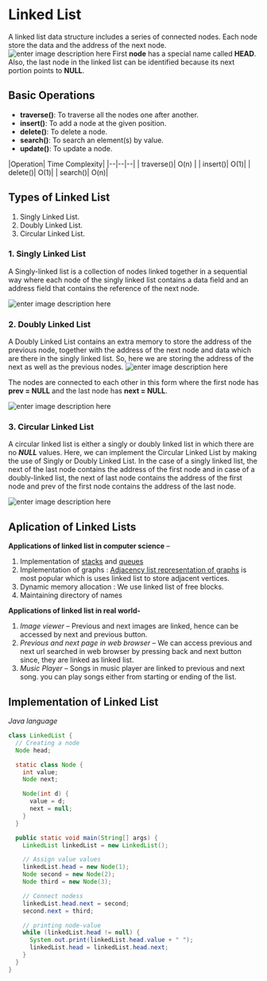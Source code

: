 # Linked List
A linked list data structure includes a series of connected nodes. Each node store the data and the address of the next node.
![enter image description here](https://cdn.programiz.com/sites/tutorial2program/files/linked-list-concept.png)
First **node** has a special name called **HEAD**. Also, the last node in the linked list can be identified because its next portion points to **NULL**.

## Basic Operations
-   **traverse()**: To traverse all the nodes one after another.
-   **insert()**: To add a node at the given position.
-   **delete()**: To delete a node.
-   **search()**: To search an element(s) by value.
-   **update()**: To update a node.

|Operation| Time Complexity|
|--|--|--|
| traverse()| O(n) |
| insert()| O(1)|
| delete()| O(1)|
| search()| O(n)|


## Types of Linked List
1.  Singly Linked List.
2.  Doubly Linked List.
3.  Circular Linked List.

### **1. Singly Linked List**

A Singly-linked list is a collection of nodes linked together in a sequential way where each node of the singly linked list contains a data field and an address field that contains the reference of the next node.

![enter image description here](https://s3.ap-south-1.amazonaws.com/afteracademy-server-uploads/types-of-linked-list-and-operation-on-linked-list-node-e40659e7622d3c64.png)

### **2. Doubly Linked List**

A Doubly Linked List contains an extra memory to store the address of the previous node, together with the address of the next node and data which are there in the singly linked list. So, here we are storing the address of the next as well as the previous nodes.
![enter image description here](https://s3.ap-south-1.amazonaws.com/afteracademy-server-uploads/types-of-linked-list-and-operation-on-linked-list-dll-node-353bd14e2cddd08e.png)

The nodes are connected to each other in this form where the first node has **prev = NULL** and the last node has **next = NULL**.

![enter image description here](https://s3.ap-south-1.amazonaws.com/afteracademy-server-uploads/types-of-linked-list-and-operation-on-linked-list-dll-0aef50d611177434.png)

### **3. Circular Linked List**

A circular linked list is either a singly or doubly linked list in which there are no  **_NULL_**  values. Here, we can implement the Circular Linked List by making the use of Singly or Doubly Linked List. In the case of a singly linked list, the next of the last node contains the address of the first node and in case of a doubly-linked list, the next of last node contains the address of the first node and prev of the first node contains the address of the last node.

![enter image description here](https://s3.ap-south-1.amazonaws.com/afteracademy-server-uploads/types-of-linked-list-and-operation-on-linked-list-circular-ll-172222dd1417c829.png)


## Aplication of Linked Lists
**Applications of linked list in computer science**  –

1.  Implementation of  [stacks](https://www.geeksforgeeks.org/stack-data-structure/)  and  [queues](https://www.geeksforgeeks.org/queue-data-structure/)
2.  Implementation of graphs :  [Adjacency list representation of graphs](https://www.geeksforgeeks.org/graph-and-its-representations/)  is most popular which is uses linked list to store adjacent vertices.
3.  Dynamic memory allocation : We use linked list of free blocks.
4.  Maintaining directory of names

**Applications of linked list in real world-**

1.  _Image viewer_  – Previous and next images are linked, hence can be accessed by next and previous button.
2.  _Previous and next page in web browser_  – We can access previous and next url searched in web browser by pressing back and next button since, they are linked as linked list.
3.  _Music Player_  – Songs in music player are linked to previous and next song. you can play songs either from starting or ending of the list.

## Implementation of Linked List
*Java language*
```java
class LinkedList {
  // Creating a node
  Node head;

  static class Node {
    int value;
    Node next;

    Node(int d) {
      value = d;
      next = null;
    }
  }

  public static void main(String[] args) {
    LinkedList linkedList = new LinkedList();

    // Assign value values
    linkedList.head = new Node(1);
    Node second = new Node(2);
    Node third = new Node(3);

    // Connect nodess
    linkedList.head.next = second;
    second.next = third;

    // printing node-value
    while (linkedList.head != null) {
      System.out.print(linkedList.head.value + " ");
      linkedList.head = linkedList.head.next;
    }
  }
}
```



